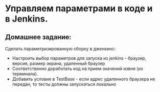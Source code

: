 # Управляем параметрами в коде и в Jenkins.

## Домашнее задание:

Сделать параметризированную сборку в дженкинс:
- Настроить выбор параметров для запуска из jenkins - браузер, версия, размер экрана, удаленный браузер
- Соответственно доработать код на прием значений извне (из терминала).
- Добавить условие в TestBase - если адрес удаленного браузера не передан, то тесты должны запускаться локально
